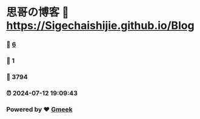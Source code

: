 # 思哥の博客 :link: https://Sigechaishijie.github.io/Blog 
### :page_facing_up: [6](https://Sigechaishijie.github.io/Blog/tag.html) 
### :speech_balloon: 1 
### :hibiscus: 3794 
### :alarm_clock: 2024-07-12 19:09:43 
### Powered by :heart: [Gmeek](https://github.com/Meekdai/Gmeek)
